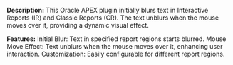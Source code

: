 **Description:**
This Oracle APEX plugin initially blurs text in Interactive Reports (IR) and Classic Reports (CR). The text unblurs when the mouse moves over it, providing a dynamic visual effect.

**Features:**
Initial Blur: Text in specified report regions starts blurred.
Mouse Move Effect: Text unblurs when the mouse moves over it, enhancing user interaction.
Customization: Easily configurable for different report regions.
